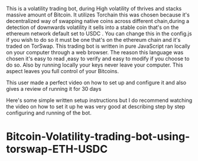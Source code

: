 This is a volatility trading bot, during High volatility of thrives and stacks massive amount of Bitcoin. It utilizes Torchain this was chosen because it's decentralized way of swapping native coins across different chain,during a detection of downwards volatility it sells into a stable coin that's on the ethereum network default set to USDC . You can change this in the config.js if you wish to do so it must be one that's on the ethereum chain and it's traded on TorSwap.
  This trading bot is written in pure JavaScript ran locally on your computer through a web browser. The reason this language was chosen it's easy to read ,easy to verify and easy to modify if you choose to do so. Also by running locally your keys never leave your computer. This aspect leaves you full control of your Bitcoins.
  
This user made a perfect video on how to set up and configure it and also gives a review of running it for 30 days
 

Here's some simple written setup instructions but I do recommend watching the video on how to set it up he was very good at describing step by step configuring and running of the bot.










# Bitcoin-Volatility-trading-bot-using-torswap-ETH-USDC
